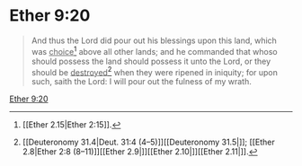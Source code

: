 # Ether 9:20

> And thus the Lord did pour out his blessings upon this land, which was <u>choice</u>[^a] above all other lands; and he commanded that whoso should possess the land should possess it unto the Lord, or they should be <u>destroyed</u>[^b] when they were ripened in iniquity; for upon such, saith the Lord: I will pour out the fulness of my wrath.

[Ether 9:20](https://www.churchofjesuschrist.org/study/scriptures/bofm/ether/9?lang=eng&id=p20#p20)


[^a]: [[Ether 2.15|Ether 2:15]].  
[^b]: [[Deuteronomy 31.4|Deut. 31:4 (4–5)]][[Deuteronomy 31.5|]]; [[Ether 2.8|Ether 2:8 (8–11)]][[Ether 2.9|]][[Ether 2.10|]][[Ether 2.11|]].  
